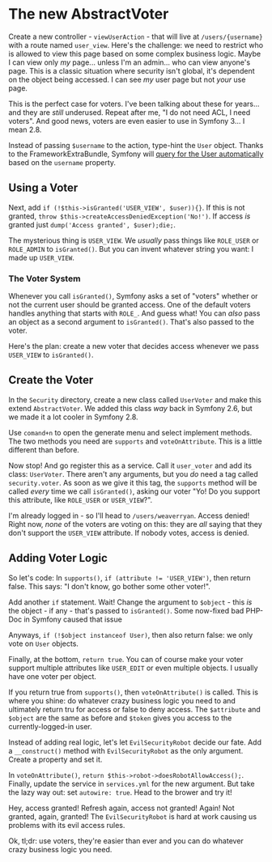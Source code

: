 # The new AbstractVoter

Create a new controller - `viewUserAction` - that will live at `/users/{username}`
with a route named `user_view`. Here's the challenge: we need to restrict who is allowed
to view this page based on some complex business logic. Maybe I can view only *my*
page... unless I'm an admin... who can view anyone's page. This is a classic situation
where security isn't global, it's dependent on the object being accessed. I can see
*my* user page but not *your* use page.

This is the perfect case for voters. I've been talking about these for years... and
they are *still* underused. Repeat after me, "I do not need ACL, I need voters".
And good news, voters are even easier to use in Symfony 3... I mean 2.8.

Instead of passing `$username` to the action, type-hint the `User` object. Thanks
to the FrameworkExtraBundle, Symfony will [query for the User automatically](http://knpuniversity.com/screencast/symfony-best-practices#the-in-famous-paramconverter-trick)
based on the `username` property.

## Using a Voter

Next, add `if (!$this->isGranted('USER_VIEW', $user)){}`. If this is not granted,
`throw $this->createAccessDeniedException('No!')`. If access *is* granted just
`dump('Access granted', $user);die;`.

The mysterious thing is `USER_VIEW`. We *usually* pass things like `ROLE_USER` or
`ROLE_ADMIN` to `isGranted()`. But you can invent whatever string you want: I made
up `USER_VIEW`.

### The Voter System

Whenever you call `isGranted()`, Symfony asks a set of "voters" whether or not the
current user should be granted access. One of the default voters handles anything
that starts with `ROLE_`. And guess what! You can *also* pass an object as a second
argument to `isGranted()`. That's also passed to the voter.

Here's the plan: create a new voter that decides access whenever we pass `USER_VIEW`
to `isGranted()`.

## Create the Voter

In the `Security` directory, create a new class called `UserVoter` and make this
extend `AbstractVoter`. We added this class *way* back in Symfony 2.6, but we made
it a lot cooler in Symfony 2.8. 

Use `comand+n` to open the generate menu and select implement methods. The two methods
you need are `supports` and `voteOnAttribute`. This is a little different than before.

Now stop! And go register this as a service. Call it `user_voter` and add its class:
`UserVoter`. There aren't any arguments, but you *do* need a tag called `security.voter`.
As soon as we give it this tag, the `supports` method will be called *every* time
we call `isGranted()`, asking our voter "Yo! Do you support this attribute, like `ROLE_USER`
or `USER_VIEW`?".

I'm already logged in - so I'll head to `/users/weaverryan`. Access denied! Right
now, *none* of the voters are voting on this: they are *all* saying that they don't
support the `USER_VIEW` attribute. If nobody votes, access is denied.

## Adding Voter Logic

So let's code: In `supports()`, `if (attribute != 'USER_VIEW')`, then return
false. This says: "I don't know, go bother some other voter!".

Add another `if` statement. Wait! Change the argument to `$object` - this *is* the
object - if any - that's passed to `isGranted()`. Some now-fixed bad PHP-Doc in Symfony
caused that issue

Anyways, `if (!$object instanceof User)`, then also return false: we only vote on
`User` objects.

Finally, at the bottom, `return true`. You can of course make your voter support
multiple attributes like `USER_EDIT` or even multiple objects. I usually have one
voter per object.

If you return true from `supports()`, then `voteOnAttribute()` is called. This is
where you shine: do whatever crazy business logic you need to and ultimately return
tru for access or false to deny access. The `$attribute` and `$object` are the same
as before and `$token` gives you access to the currently-logged-in user.

Instead of adding real logic, let's let `EvilSecurityRobot` decide our fate. Add
a `__construct()` method with `EvilSecurityRobot` as the only argument. Create a
property and set it.

In `voteOnAttribute()`, `return $this->robot->doesRobotAllowAccess();`. Finally,
update the service in `services.yml` for the new argument. But take the lazy way
out: set `autowire: true`. Head to the brower and try it!

Hey, access granted! Refresh again, access not granted! Again! Not granted, again,
granted! The `EvilSecurityRobot` is hard at work causing us problems with its evil
access rules.

Ok, tl;dr: use voters, they're easier than ever and you can do whatever crazy business
logic you need.
